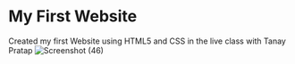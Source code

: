 # My First Website
 Created my first Website using HTML5 and CSS in the live class with Tanay Pratap
 ![Screenshot (46)](https://user-images.githubusercontent.com/74651015/119238584-45834100-bb11-11eb-8445-c582799505b3.png)

